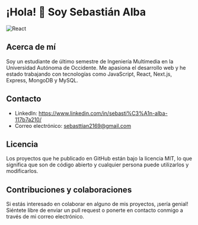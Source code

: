 # ¡Hola! 👋 Soy Sebastián Alba

![React](https://miro.medium.com/v2/resize:fit:700/1*smuMxL6qzvl-OUxTfuxHUg.jpeg)

## Acerca de mí

Soy un estudiante de último semestre de Ingeniería Multimedia en la Universidad Autónoma de Occidente. Me apasiona el desarrollo web y he estado trabajando con tecnologías como JavaScript, React, Next.js, Express, MongoDB y MySQL.

## Contacto

- LinkedIn: https://www.linkedin.com/in/sebasti%C3%A1n-alba-117b7a210/
- Correo electrónico: sebasttian2169@gmail.com

## Licencia

Los proyectos que he publicado en GitHub están bajo la licencia MIT, lo que significa que son de código abierto y cualquier persona puede utilizarlos y modificarlos.

## Contribuciones y colaboraciones

Si estás interesado en colaborar en alguno de mis proyectos, ¡sería genial! Siéntete libre de enviar un pull request o ponerte en contacto conmigo a través de mi correo electrónico.
